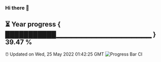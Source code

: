 ### Hi there 👋
⏳ Year progress { ███████████▁▁▁▁▁▁▁▁▁▁▁▁▁▁▁▁▁▁▁ } 39.47 %
---
⏰ Updated on Wed, 25 May 2022 01:42:25 GMT
![Progress Bar CI](https://github.com/liununu/liununu/workflows/Progress%20Bar%20CI/badge.svg)

